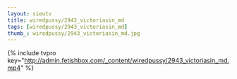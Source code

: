 ```yaml
--- 
layout: sieutv
title: wiredpussy/2943_victoriasin_md
tags: [wiredpussy/2943_victoriasin_md]
thumb_: wiredpussy/2943_victoriasin_md.jpg
---
```

{% include tvpro key="http://admin.fetishbox.com/_content/wiredpussy/2943_victoriasin_md.mp4" %} 
